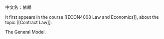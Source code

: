 中文名：依赖

It first appears in the course [[ECON4008 Law and Economics]], about the topic [[Contract Law]].

The General Model.